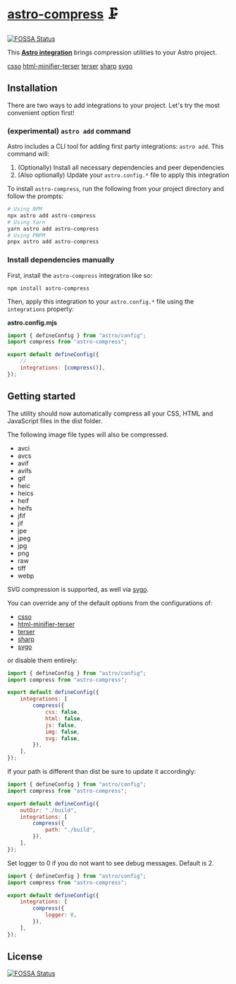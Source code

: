 # [astro-compress] 🗜️
[![FOSSA Status](https://app.fossa.com/api/projects/git%2Bgithub.com%2Fnhristov%2Fastro-compress.svg?type=shield)](https://app.fossa.com/projects/git%2Bgithub.com%2Fnhristov%2Fastro-compress?ref=badge_shield)


This **[Astro integration][astro-integration]** brings compression utilities to
your Astro project.

[csso] [html-minifier-terser] [terser] [sharp] [svgo]

## Installation

There are two ways to add integrations to your project. Let's try the most
convenient option first!

### (experimental) `astro add` command

Astro includes a CLI tool for adding first party integrations: `astro add`. This
command will:

1. (Optionally) Install all necessary dependencies and peer dependencies
2. (Also optionally) Update your `astro.config.*` file to apply this integration

To install `astro-compress`, run the following from your project directory and
follow the prompts:

```sh
# Using NPM
npx astro add astro-compress
# Using Yarn
yarn astro add astro-compress
# Using PNPM
pnpx astro add astro-compress
```

### Install dependencies manually

First, install the `astro-compress` integration like so:

```
npm install astro-compress
```

Then, apply this integration to your `astro.config.*` file using the
`integrations` property:

**astro.config.mjs**

```js
import { defineConfig } from "astro/config";
import compress from "astro-compress";

export default defineConfig({
	// ...
	integrations: [compress()],
});
```

## Getting started

The utility should now automatically compress all your CSS, HTML and JavaScript
files in the dist folder.

The following image file types will also be compressed.

-   avci
-   avcs
-   avif
-   avifs
-   gif
-   heic
-   heics
-   heif
-   heifs
-   jfif
-   jif
-   jpe
-   jpeg
-   jpg
-   png
-   raw
-   tiff
-   webp

SVG compression is supported, as well via [svgo].

You can override any of the default options from the configurations of:

-   [csso](src/options/css.ts)
-   [html-minifier-terser](src/options/html.ts)
-   [terser](src/options/js.ts)
-   [sharp](src/options/img.ts)
-   [svgo](src/options/svg.ts)

or disable them entirely:

```js
import { defineConfig } from "astro/config";
import compress from "astro-compress";

export default defineConfig({
	integrations: [
		compress({
			css: false,
			html: false,
			js: false,
			img: false,
			svg: false,
		}),
	],
});
```

If your path is different than dist be sure to update it accordingly:

```js
import { defineConfig } from "astro/config";
import compress from "astro-compress";

export default defineConfig({
	outDir: "./build",
	integrations: [
		compress({
			path: "./build",
		}),
	],
});
```

Set logger to 0 if you do not want to see debug messages. Default is 2.

```js
import { defineConfig } from "astro/config";
import compress from "astro-compress";

export default defineConfig({
	integrations: [
		compress({
			logger: 0,
		}),
	],
});
```

[astro-compress]: https://npmjs.org/astro-compress
[csso]: https://npmjs.org/csso
[html-minifier-terser]: https://npmjs.org/html-minifier-terser
[terser]: https://npmjs.org/terser
[sharp]: https://npmjs.org/sharp
[svgo]: https://npmjs.org/svgo
[astro-integration]: https://docs.astro.build/en/guides/integrations-guide/


## License
[![FOSSA Status](https://app.fossa.com/api/projects/git%2Bgithub.com%2Fnhristov%2Fastro-compress.svg?type=large)](https://app.fossa.com/projects/git%2Bgithub.com%2Fnhristov%2Fastro-compress?ref=badge_large)